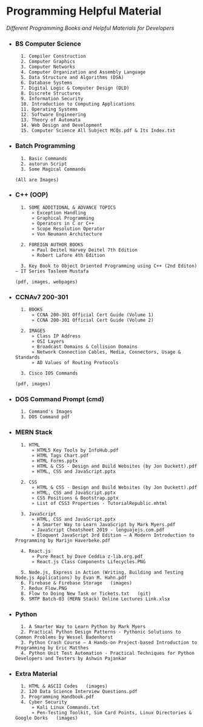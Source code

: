 # Programming Helpful Material
_Different Programming Books and Helpful Materials for Developers_

- ### BS Computer Science
        1. Compiler Construction
        2. Computer Graphics
        3. Computer Networks
        4. Computer Organization and Assembly Language
        5. Data Structure and Algorithms (DSA)
        6. Database Systems
        7. Digital Logic & Computer Design (DLD)
        8. Discrete Structures
        9. Information Security
        10. Introduction to Computing Applications
        11. Operating Systems
        12. Software Engineering
        13. Theory of Automata
        14. Web Design and Development
        15. Computer Science All Subject MCQs.pdf & Its Index.txt

- ### Batch Programming
        1. Basic Commands
        2. autorun Script
        3. Some Magical Commands

      (All are Images)



- ### C++ (OOP)
        1. SOME ADDITIONAL & ADVANCE TOPICS
            » Exception Handling
            » Graphical Programming
            » Operators in C or C++
            » Scope Resolution Operator
            » Von Neumann Architecture

        2. FOREIGN AUTHOR BOOKS
            » Paul Deitel Harvey Deitel 7th Edition
            » Robert Lafore 4th Edition

        3. Key Book to Object Oriented Programming using C++ (2nd Editon) – IT Series Tasleem Mustafa

      (pdf, images, webpages)



- ### CCNAv7 200-301
        1. BOOKS
            » CCNA 200-301 Official Cert Guide (Volume 1)
            » CCNA 200-301 Official Cert Guide (Volume 2)

        2. IMAGES
            » Class IP Address
            » OSI Layers
            » Broadcast Domains & Collision Domains
            » Network Connection Cables, Media, Connectors, Usage & Standards
            » AD Values of Routing Protocols

        3. Cisco IOS Commands

      (pdf, images)



- ### DOS Command Prompt (cmd)
        1. Command's Images
        3. DOS Command pdf



- ### MERN Stack
        1. HTML
            » HTML5 Key Tools by InfoHub.pdf
            » HTML Tags Chart.pdf
            » HTML Forms.pptx
            » HTML & CSS - Design and Build Websites (by Jon Duckett).pdf
            » HTML, CSS and JavaScript.pptx

        2. CSS
            » HTML & CSS - Design and Build Websites (by Jon Duckett).pdf
            » HTML, CSS and JavaScript.pptx
            » CSS Positions & Bootstrap.pptx
            » List of CSS3 Properties - TutorialRepublic.mhtml

        3. JavaScript
            » HTML, CSS and JavaScript.pptx
            » A Smarter Way to Learn JavaScript by Mark Myers.pdf
            » JavaScript Cheatsheet 2019 - lenguajejs.com.pdf
            » Eloquent JavaScript 3rd Edition – A Modern Introduction to Programming by Marijn Haverbeke.pdf

        4. React.js
            » Pure React by Dave Ceddia z-lib.org.pdf
            » React.js Class Components Lifecycles.PNG

        5. Node.js, Express in Action (Writing, Building and Testing Node.js Applications) by Evan M. Hahn.pdf
        6. Firebase & Firebase Storage   (images)
        7. Redux Flow.PNG
        8. Flow to Doing New Task or Tickets.txt   (git)
        9. SMTP Batch-03 (MERN Stack) Online Lectures Link.xlsx



- ### Python
        1. A Smarter Way to Learn Python by Mark Myers
        2. Practical Python Design Patterns - Pythonic Solutions to Common Problems by Wessel Badenhorst
        3. Python Crash Course – A Hands-on Project-based Introduction to Programming by Eric Matthes
        4. Python Unit Test Automation - Practical Techniques for Python Developers and Testers by Ashwin Pajankar



- ### Extra Material
        1. HTML & ASCII Codes   (images)
        2. 120 Data Science Interview Questions.pdf
        3. Programming Handbook.pdf
        4. Cyber Security
            » Kali Linux Commands.txt
            » Pen-Testing Toolkit, Sim Card Points, Linux Directories & Google Dorks   (images)
